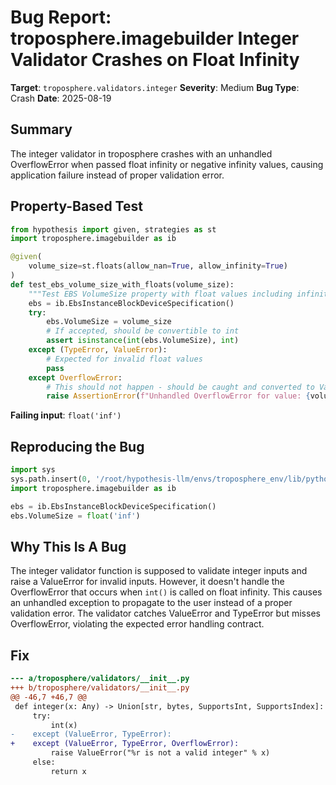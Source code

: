 # Bug Report: troposphere.imagebuilder Integer Validator Crashes on Float Infinity

**Target**: `troposphere.validators.integer`
**Severity**: Medium
**Bug Type**: Crash
**Date**: 2025-08-19

## Summary

The integer validator in troposphere crashes with an unhandled OverflowError when passed float infinity or negative infinity values, causing application failure instead of proper validation error.

## Property-Based Test

```python
from hypothesis import given, strategies as st
import troposphere.imagebuilder as ib

@given(
    volume_size=st.floats(allow_nan=True, allow_infinity=True)
)
def test_ebs_volume_size_with_floats(volume_size):
    """Test EBS VolumeSize property with float values including infinity"""
    ebs = ib.EbsInstanceBlockDeviceSpecification()
    try:
        ebs.VolumeSize = volume_size
        # If accepted, should be convertible to int
        assert isinstance(int(ebs.VolumeSize), int)
    except (TypeError, ValueError):
        # Expected for invalid float values
        pass
    except OverflowError:
        # This should not happen - should be caught and converted to ValueError
        raise AssertionError(f"Unhandled OverflowError for value: {volume_size}")
```

**Failing input**: `float('inf')`

## Reproducing the Bug

```python
import sys
sys.path.insert(0, '/root/hypothesis-llm/envs/troposphere_env/lib/python3.13/site-packages')
import troposphere.imagebuilder as ib

ebs = ib.EbsInstanceBlockDeviceSpecification()
ebs.VolumeSize = float('inf')
```

## Why This Is A Bug

The integer validator function is supposed to validate integer inputs and raise a ValueError for invalid inputs. However, it doesn't handle the OverflowError that occurs when `int()` is called on float infinity. This causes an unhandled exception to propagate to the user instead of a proper validation error. The validator catches ValueError and TypeError but misses OverflowError, violating the expected error handling contract.

## Fix

```diff
--- a/troposphere/validators/__init__.py
+++ b/troposphere/validators/__init__.py
@@ -46,7 +46,7 @@
 def integer(x: Any) -> Union[str, bytes, SupportsInt, SupportsIndex]:
     try:
         int(x)
-    except (ValueError, TypeError):
+    except (ValueError, TypeError, OverflowError):
         raise ValueError("%r is not a valid integer" % x)
     else:
         return x
```